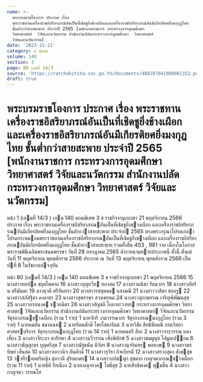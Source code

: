 ```yaml
---
name: >-
  พระบรมราชโองการ ประกาศ เรื่อง
  พระราชทานเครื่องราชอิสริยาภรณ์อันเป็นที่เชิดชูยิ่งช้างเผือกและเครื่องราชอิสริยาภรณ์อันมีเกียรติยศยิ่งมงกุฎไทย
  ชั้นต่ำกว่าสายสะพาย ประจำปี 2565 [พนักงานราชการ กระทรวงการอุดมศึกษา 
  วิทยาศาสตร์  วิจัยและนวัตกรรม สำนักงานปลัดกระทรวงการอุดมศึกษา  วิทยาศาสตร์ 
  วิจัยและนวัตกรรม]
date: '2023-11-21'
category: ข พิเศษ
volume: 140
section: 3
page: 80 เล่มที่ 14/3
source: 'https://ratchakitcha.soc.go.th/documents/488287041080001352.pdf'
draft: true
---
```


# พระบรมราชโองการ ประกาศ เรื่อง พระราชทานเครื่องราชอิสริยาภรณ์อันเป็นที่เชิดชูยิ่งช้างเผือกและเครื่องราชอิสริยาภรณ์อันมีเกียรติยศยิ่งมงกุฎไทย ชั้นต่ำกว่าสายสะพาย ประจำปี 2565 [พนักงานราชการ กระทรวงการอุดมศึกษา  วิทยาศาสตร์  วิจัยและนวัตกรรม สำนักงานปลัดกระทรวงการอุดมศึกษา  วิทยาศาสตร์  วิจัยและนวัตกรรม]

หน้า 1 (เลมที่ 14/3 ) เลม 140 ตอนพิเศษ 3 ข ราชกิจจานุเบกษา 21 พฤศจิกายน 2566 ประกาศ เรื่อง พระราชทานเครื่องราชอิสริยาภรณอันเป็นที่เชิดชูยิ่งชางเผือก และเครื่องราชอิสริยาภรณอันมีเกียรติยศยิ่งมงกุฎไทย ชั้นต่ํากวาสายสะพาย ประจําป 2565 ทรงพระกรุณาโปรดเกลาโปรดกระหมอมพระราชทานเครื่องราชอิสริยาภรณอันเป็นที่เชิดชูยิ่งชางเผือก และเครื่องราชอิสริยาภรณอันมีเกียรติยศยิ่งมงกุฎไทย ชั้นต่ํากวาสายสะพาย รวมทั้งสิ้น 403 , 981 ราย เนื่องในโอกาสพระราชพิธีเฉลิมพระชนมพรรษา วันที่ 28 กรกฎาคม 2565 ดังรายนามทายประกาศนี้ ทั้งนี้ ตั้งแต่วันที่ 11 พฤศจิกายน พุทธศักราช 2566 ประกาศ ณ วันที่ 13 พฤศจิกายน พุทธศักราช 2566 เป็นปที่ 8 ในรัชกาลปจจุบัน

หน้า 80 (เลมที่ 14/3 ) เลม 140 ตอนพิเศษ 3 ข ราชกิจจานุเบกษา 21 พฤศจิกายน 2566 15 นางสาวทอปด ชยุตไพศาล 16 นางสาวบุญยวีย ทองสม 17 นางสาวผนิชา รัตนากร 18 นางสาวภัทริน ศรีมันตะ 19 นางยุวดี ศรีจันทรา 20 นางสาวรสสุคนธ แสงมณี 21 นางสาววาสิตา ชอบรู 22 นางสาวสภัสฐิตา คงคาธร 23 นางสาวสุพรรษา สวนพรหม 24 นางสาวสุภาพรรณ เจริญพิพัฒนสุข 25 นางสาวอรอนงค ชวยมิตร 26 นางสาวอัญชลี โอบายะวาทย กระทรวงการอุดมศึกษา วิทยาศาสตร วิจัยและนวัตกรรม สํานักงานปลัดกระทรวงการอุดมศึกษา วิทยาศาสตร วิจัยและนวัตกรรม จัตุรถาภรณชางเผือก (รวม 1 ราย) 1 นายจักรี งามวรรณากร จัตุรถาภรณมงกุฎไทย (รวม 3 ราย) 1 นายคมสัน ชมานนท 2 นายรัตนศักดิ์ ไชยโสดารัตน์ 3 นายวิชัย สิทธิชัยมณี กรมวิทยาศาสตรบริการ จัตุรถาภรณมงกุฎไทย (รวม 14 ราย) 1 นายมนตรี สีละ 2 นางสาวจารุวรรณ แตงเที่ยง 3 นางสาวจีระภา สงรักษา 4 นางสาวฉวีวรรณ เพ็งพิทักษ์ 5 นางสาวชมพูนุช ไปมูลเปยม 6 นางสาวชัญญาธร บุญศรีสุข 7 นางสาวณัฐธนัน มีวัตร 8 นางสาวนุจรินทร พลหงษ 9 นางสาวพรทิพย์ เส็นสด 10 นางสาวเยาวนิจ กันศักดิ์ 11 นางสาวรุจิรา กิจเกียรติ์ 12 นางสาวสรวงสุดา สังขสุข 13 วาที่รอยตรีหญิง สุภาวดี สุริยมาตย 14 นางสาวอภิชญา สุขมาก เบญจมาภรณชางเผือก (รวม 11 ราย) 1 นายธิติ รักเนือง 2 นายเบญจรงค โพธิ์สุข 3 นายสิทธิพงศ พุมชื่น 4 นางสาวกาญจนา วรรณโส
